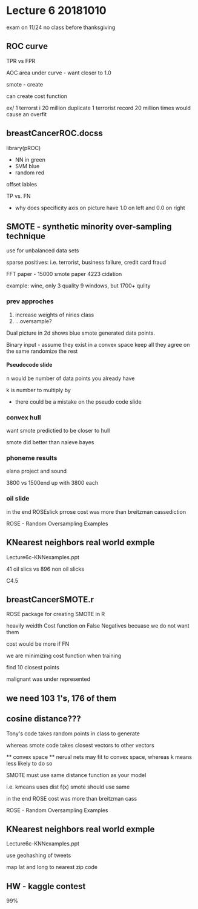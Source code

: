 # Lecture 6 20181010

exam on 11/24
no class before thanksgiving


## ROC curve

TPR vs FPR

AOC area under curve - want closer to 1.0

smote - create

can create cost function

ex/ 1 terrorst i 20 million
duplicate 1 terrorist record 20 million times would cause an overfit

## breastCancerROC.docss

library(pROC)

- NN in green
- SVM blue
- random red

offset lables

TP vs. FN

- why does specificity axis on picture have 1.0 on left and 0.0 on right

## SMOTE - synthetic minority over-sampling technique

use for unbalanced data sets

sparse positives: i.e. terrorist, business failure, credit card fraud

FFT paper - 15000 
smote paper 4223 cidation

example: wine, only 3 quality 9 windows, but 1700+ qulity

### prev approches

1. increase weights of niries class
2. ...oversample?

Dual picture in 2d shows blue smote generated data points.

Binary input - assume they exist in a convex space
keep all they agree on the same
randomize the rest

#### Pseudocode slide

n would be number of data points you already have

k is number to multiply by

- there could be a mistake on the pseudo code slide

### convex hull

want smote predictied to be closer to hull

smote did better than naieve bayes

### phoneme results

elana project and sound

3800 vs 1500end up with 3800 each

### oil slide


in the end ROSEslick prrose cost was more than breitzman cassediction



ROSE - Random Oversampling Examples

## KNearest neighbors real world exmple

Lecture6c-KNNexamples.ppt

41 oil slics vs 896 non oil slicks

C4.5

## breastCancerSMOTE.r

ROSE package for creating SMOTE in R

heavily weidth Cost function on False Negatives becuase we do not want them

cost would be more if FN

we are minimizing cost function when training

find 10 closest points

malignant was under represented

## we need 103 1's, 176 of them


## cosine distance???

Tony's code takes random points in class to generate

whereas smote code takes closest vectors to other vectors

** convex space **  nerual nets may fit to convex space, whereas k means less likely to do so

SMOTE must use same distance function as your model

i.e. kmeans uses dist f(x) smote should use same

in the end ROSE cost was more than breitzman cass

ROSE - Random Oversampling Examples

## KNearest neighbors real world exmple

Lecture6c-KNNexamples.ppt

use geohashing of tweets

map lat and long to nearest zip code


## HW - kaggle contest

99%
